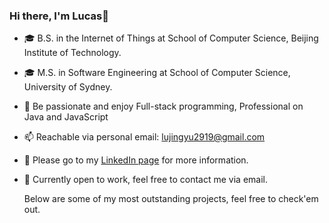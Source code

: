 ### Hi there, I'm Lucas👋
- 🎓 B.S. in the Internet of Things at School of Computer Science, Beijing Institute of Technology.
- 🎓 M.S. in Software Engineering at School of Computer Science, University of Sydney.
- 🌱 Be passionate and enjoy Full-stack programming, Professional on Java and JavaScript
- 📫 Reachable via personal email: lujingyu2919@gmail.com
- 👀 Please go to my [LinkedIn page](www.linkedin.com/in/lucas-jingyu-lu) for more information.
- 💬 Currently open to work, feel free to contact me via email.

  Below are some of my most outstanding projects, feel free to check'em out.
<!--
**Lu-Whale/Lu-Whale** is a ✨ _special_ ✨ repository because its `README.md` (this file) appears on your GitHub profile.
-->
